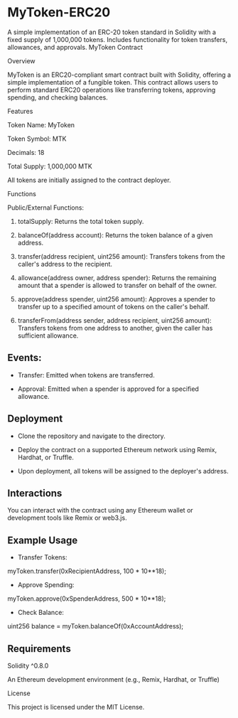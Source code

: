 # MyToken-ERC20
A simple implementation of an ERC-20 token standard in Solidity with a fixed supply of 1,000,000 tokens. Includes functionality for token transfers, allowances, and approvals.
MyToken Contract

Overview

MyToken is an ERC20-compliant smart contract built with Solidity, offering a simple implementation of a fungible token. This contract allows users to perform standard ERC20 operations like transferring tokens, approving spending, and checking balances.

Features

Token Name: MyToken

Token Symbol: MTK

Decimals: 18

Total Supply: 1,000,000 MTK


All tokens are initially assigned to the contract deployer.

Functions

Public/External Functions:

1. totalSupply:
Returns the total token supply.


2. balanceOf(address account):
Returns the token balance of a given address.


3. transfer(address recipient, uint256 amount):
Transfers tokens from the caller's address to the recipient.


4. allowance(address owner, address spender):
Returns the remaining amount that a spender is allowed to transfer on behalf of the owner.


5. approve(address spender, uint256 amount):
Approves a spender to transfer up to a specified amount of tokens on the caller's behalf.


6. transferFrom(address sender, address recipient, uint256 amount):
Transfers tokens from one address to another, given the caller has sufficient allowance.


## Events:

+ Transfer:
Emitted when tokens are transferred.

+ Approval:
Emitted when a spender is approved for a specified allowance.


## Deployment
+ Clone the repository and navigate to the directory.


+ Deploy the contract on a supported Ethereum network using Remix, Hardhat, or Truffle.


+ Upon deployment, all tokens will be assigned to the deployer's address.



## Interactions

You can interact with the contract using any Ethereum wallet or development tools like Remix or web3.js.

## Example Usage

+ Transfer Tokens:

myToken.transfer(0xRecipientAddress, 100 * 10**18);


+ Approve Spending:

myToken.approve(0xSpenderAddress, 500 * 10**18);


+ Check Balance:

uint256 balance = myToken.balanceOf(0xAccountAddress);



## Requirements

Solidity ^0.8.0

An Ethereum development environment (e.g., Remix, Hardhat, or Truffle)


License

This project is licensed under the MIT License.

